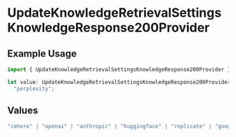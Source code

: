 # UpdateKnowledgeRetrievalSettingsKnowledgeResponse200Provider

## Example Usage

```typescript
import { UpdateKnowledgeRetrievalSettingsKnowledgeResponse200Provider } from "@orq-ai/node/models/operations";

let value: UpdateKnowledgeRetrievalSettingsKnowledgeResponse200Provider =
  "perplexity";
```

## Values

```typescript
"cohere" | "openai" | "anthropic" | "huggingface" | "replicate" | "google" | "google-ai" | "azure" | "aws" | "anyscale" | "perplexity" | "groq" | "fal" | "leonardoai" | "nvidia" | "jina" | "togetherai" | "elevenlabs"
```